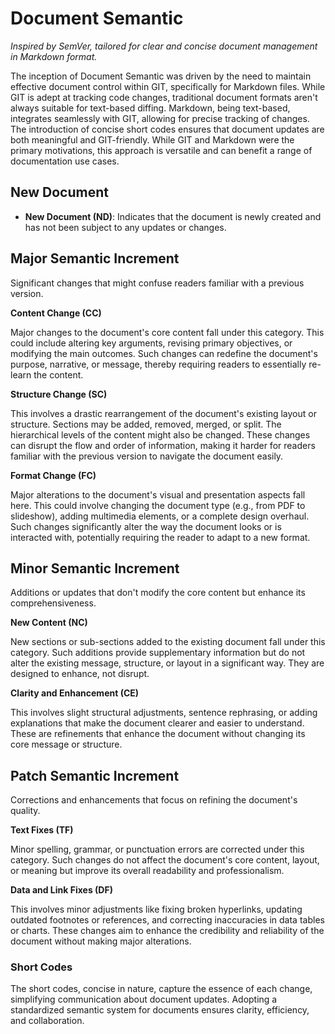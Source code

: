 # Document Semantic

_Inspired by SemVer, tailored for clear and concise document management in Markdown format._

The inception of Document Semantic was driven by the need to maintain effective document control within GIT, specifically for Markdown files. While GIT is adept at tracking code changes, traditional document formats aren't always suitable for text-based diffing. Markdown, being text-based, integrates seamlessly with GIT, allowing for precise tracking of changes. The introduction of concise short codes ensures that document updates are both meaningful and GIT-friendly. While GIT and Markdown were the primary motivations, this approach is versatile and can benefit a range of documentation use cases.

## New Document

- **New Document (ND)**: Indicates that the document is newly created and has not been subject to any updates or changes.

## Major Semantic Increment

Significant changes that might confuse readers familiar with a previous version.

**Content Change (CC)**

Major changes to the document's core content fall under this category. This could include altering key arguments, revising primary objectives, or modifying the main outcomes. Such changes can redefine the document's purpose, narrative, or message, thereby requiring readers to essentially re-learn the content.

**Structure Change (SC)**

This involves a drastic rearrangement of the document's existing layout or structure. Sections may be added, removed, merged, or split. The hierarchical levels of the content might also be changed. These changes can disrupt the flow and order of information, making it harder for readers familiar with the previous version to navigate the document easily.

**Format Change (FC)**

Major alterations to the document's visual and presentation aspects fall here. This could involve changing the document type (e.g., from PDF to slideshow), adding multimedia elements, or a complete design overhaul. Such changes significantly alter the way the document looks or is interacted with, potentially requiring the reader to adapt to a new format.

## Minor Semantic Increment

Additions or updates that don't modify the core content but enhance its comprehensiveness.

**New Content (NC)**

New sections or sub-sections added to the existing document fall under this category. Such additions provide supplementary information but do not alter the existing message, structure, or layout in a significant way. They are designed to enhance, not disrupt.

**Clarity and Enhancement (CE)**

This involves slight structural adjustments, sentence rephrasing, or adding explanations that make the document clearer and easier to understand. These are refinements that enhance the document without changing its core message or structure.

## Patch Semantic Increment

Corrections and enhancements that focus on refining the document's quality.

**Text Fixes (TF)**

Minor spelling, grammar, or punctuation errors are corrected under this category. Such changes do not affect the document's core content, layout, or meaning but improve its overall readability and professionalism.

**Data and Link Fixes (DF)**

This involves minor adjustments like fixing broken hyperlinks, updating outdated footnotes or references, and correcting inaccuracies in data tables or charts. These changes aim to enhance the credibility and reliability of the document without making major alterations.

### Short Codes
The short codes, concise in nature, capture the essence of each change, simplifying communication about document updates. Adopting a standardized semantic system for documents ensures clarity, efficiency, and collaboration.

